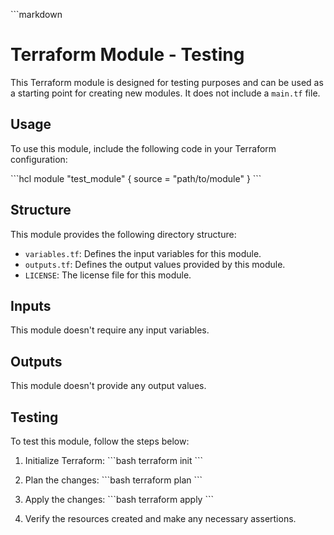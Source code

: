 \```markdown
# Terraform Module - Testing

This Terraform module is designed for testing purposes and can be used as a starting point for creating new modules. It does not include a `main.tf` file.

## Usage

To use this module, include the following code in your Terraform configuration:

\```hcl
module "test_module" {
  source = "path/to/module"
}
\```

## Structure

This module provides the following directory structure:
- `variables.tf`: Defines the input variables for this module.
- `outputs.tf`: Defines the output values provided by this module.
- `LICENSE`: The license file for this module.

## Inputs

This module doesn't require any input variables.

## Outputs

This module doesn't provide any output values.

## Testing

To test this module, follow the steps below:

1. Initialize Terraform:
   \```bash
   terraform init
   \```

2. Plan the changes:
   \```bash
   terraform plan
   \```

3. Apply the changes:
   \```bash
   terraform apply
   \```

4. Verify the resources created and make any necessary assertions.